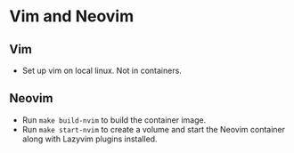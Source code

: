 # Vim and Neovim

## Vim
- Set up vim on local linux. Not in containers.

## Neovim
- Run `make build-nvim` to build the container image.
- Run `make start-nvim` to create a volume and start the Neovim container along with Lazyvim plugins installed.
